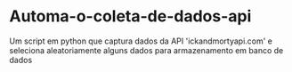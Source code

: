 # Automa-o-coleta-de-dados-api
Um script em python que captura dados da API 'ickandmortyapi.com' e seleciona aleatoriamente alguns dados para armazenamento em banco de dados
